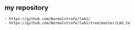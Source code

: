## my repository
```
- https://github.com/Normalstrafe/lab1/
- https://github.com/Normalstrafe/lab1/tree/master/Lab_2a
```
